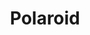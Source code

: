 ---
title: Polaroid
crosslinks:
- analog
- photography
- xkcd
- EarthPorn
- autotldr
- instax
- Sufjan
---